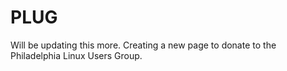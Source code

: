 # PLUG

Will be updating this more. Creating a new page to donate to the Philadelphia Linux Users Group. 
